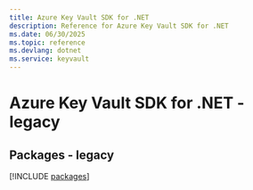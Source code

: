 ```yaml
---
title: Azure Key Vault SDK for .NET
description: Reference for Azure Key Vault SDK for .NET
ms.date: 06/30/2025
ms.topic: reference
ms.devlang: dotnet
ms.service: keyvault
---
```

# Azure Key Vault SDK for .NET - legacy
## Packages - legacy
[!INCLUDE [packages](key-vault-index.md)]